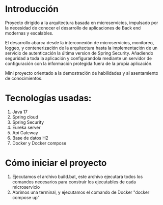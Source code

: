 # Introducción
Proyecto dirigido a la arquitectura basada en microservicios, impulsado por la necesidad de conocer el desarrollo
de aplicaciones de Back end modernas y escalables.

El desarrollo abarca desde la interconexión de microservicios, monitoreo, loggeo, y contenerización de la arquitectura hasta la implementación
de un servicio de autenticación la última version de Spring Security. Añadiendo seguridad a toda la aplicación y configurandola mediante un
servidor de configuración con la información protegida fuera de la propia aplicación.

Mini proyecto orientado a la demostración de habilidades y al asentamiento de conocimientos.

# Tecnologías usadas:
1. Java 17
2. Spring cloud
3. Spring Security
4. Eureka server
5. Api Gateway
6. Base de datos H2
7. Docker y Docker compose

# Cómo iniciar el proyecto
1. Ejecutamos el archivo build.bat, este archivo ejecutará todos los comandos necesarios para construir los ejecutables de cada microservicio
2. Abrimos una terminal, y ejecutamos el comando de Docker "docker compose up"

